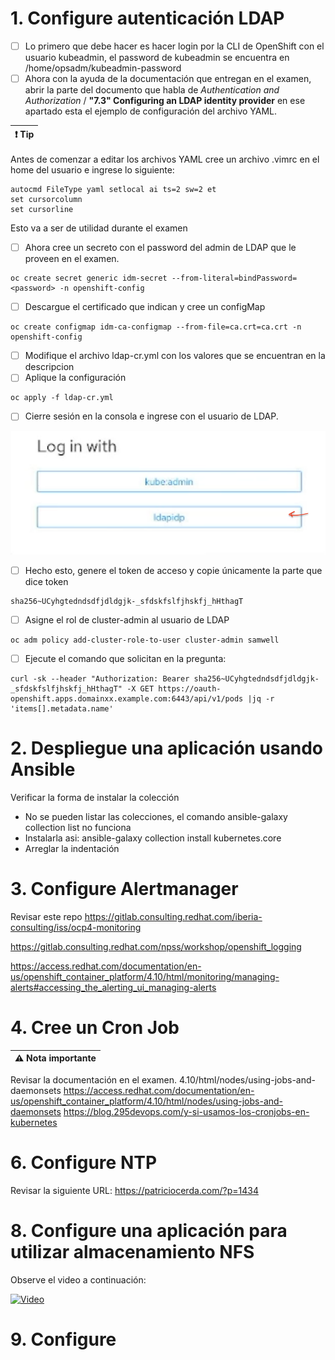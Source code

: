 # 1. Configure autenticación LDAP

>
- [ ] Lo primero que debe hacer es hacer login por la CLI de OpenShift con el usuario kubeadmin, el password de kubeadmin se encuentra en /home/opsadm/kubeadmin-password
- [ ] Ahora con la ayuda de la documentación que entregan en el examen, abrir la parte del documento que habla de *Authentication and Authorization* / **"7.3" Configuring an LDAP identity provider** en ese apartado esta el ejemplo de configuración del archivo YAML.
>

|:exclamation: Tip|
|-----------------|

>
Antes de comenzar a editar los archivos YAML cree un archivo .vimrc en el home del usuario e ingrese lo siguiente:

````
autocmd FileType yaml setlocal ai ts=2 sw=2 et
set cursorcolumn
set cursorline
````
Esto va a ser de utilidad durante el examen
>

- [ ] Ahora cree un secreto con el password del admin de LDAP que le proveen en el examen.

````
oc create secret generic idm-secret --from-literal=bindPassword=<password> -n openshift-config
````

- [ ] Descargue el certificado que indican y cree un configMap 

````
oc create configmap idm-ca-configmap --from-file=ca.crt=ca.crt -n openshift-config
````

- [ ] Modifique el archivo ldap-cr.yml con los valores que se encuentran en la descripcion
- [ ] Aplique la configuración

````
oc apply -f ldap-cr.yml
````
- [ ] Cierre sesión en la consola e ingrese con el usuario de LDAP. 

![Alt text](Images/image.png)

- [ ] Hecho esto, genere el token de acceso y copie únicamente la parte que dice token

````
sha256~UCyhgtedndsdfjdldgjk-_sfdskfslfjhskfj_hHthagT
````
- [ ] Asigne el rol de cluster-admin al usuario de LDAP

````
oc adm policy add-cluster-role-to-user cluster-admin samwell
````

- [ ] Ejecute el comando que solicitan en la pregunta:

````
curl -sk --header "Authorization: Bearer sha256~UCyhgtedndsdfjdldgjk-_sfdskfslfjhskfj_hHthagT" -X GET https://oauth-openshift.apps.domainxx.example.com:6443/api/v1/pods |jq -r 'items[].metadata.name'
````
# 2. Despliegue una aplicación usando Ansible

Verificar la forma de instalar la colección
- No se pueden listar las colecciones, el comando ansible-galaxy collection list no funciona
- Instalarla asi: ansible-galaxy collection install kubernetes.core
- Arreglar la indentación

# 3. Configure Alertmanager

Revisar este repo
https://gitlab.consulting.redhat.com/iberia-consulting/iss/ocp4-monitoring

https://gitlab.consulting.redhat.com/npss/workshop/openshift_logging

https://access.redhat.com/documentation/en-us/openshift_container_platform/4.10/html/monitoring/managing-alerts#accessing_the_alerting_ui_managing-alerts

# 4. Cree un Cron Job

|:warning: Nota importante|
|-------------------------|

Revisar la documentación en el examen. 4.10/html/nodes/using-jobs-and-daemonsets
https://access.redhat.com/documentation/en-us/openshift_container_platform/4.10/html/nodes/using-jobs-and-daemonsets 
https://blog.295devops.com/y-si-usamos-los-cronjobs-en-kubernetes

# 6. Configure NTP

Revisar la siguiente URL:
https://patriciocerda.com/?p=1434 

# 8. Configure una aplicación para utilizar almacenamiento NFS

Observe el video a continuación:

[![Video](https://upload.wikimedia.org/wikipedia/commons/thumb/3/3a/OpenShift-LogoType.svg/100px-OpenShift-LogoType.svg.png)](https://www.youtube.com/watch?v=DHO2lEZoRac)


# 9. Configure
